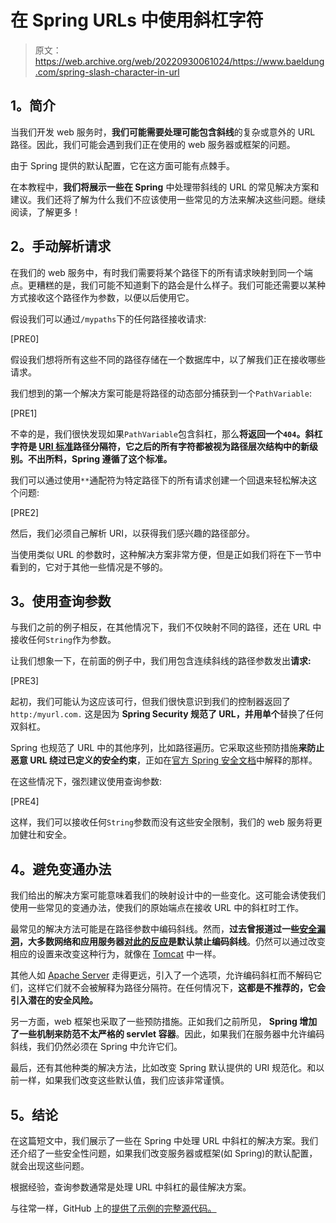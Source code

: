 # 在 Spring URLs 中使用斜杠字符

> 原文：<https://web.archive.org/web/20220930061024/https://www.baeldung.com/spring-slash-character-in-url>

## **1。简介**

当我们开发 web 服务时，**我们可能需要处理可能包含斜线**的复杂或意外的 URL 路径。因此，我们可能会遇到我们正在使用的 web 服务器或框架的问题。

由于 Spring 提供的默认配置，它在这方面可能有点棘手。

在本教程中，**我们将展示一些在 Spring** 中处理带斜线的 URL 的常见解决方案和建议。我们还将了解为什么我们不应该使用一些常见的方法来解决这些问题。继续阅读，了解更多！

## **2。手动解析请求**

在我们的 web 服务中，有时我们需要将某个路径下的所有请求映射到同一个端点。更糟糕的是，我们可能不知道剩下的路会是什么样子。我们可能还需要以某种方式接收这个路径作为参数，以便以后使用它。

假设我们可以通过`/mypaths`下的任何路径接收请求:

[PRE0]

假设我们想将所有这些不同的路径存储在一个数据库中，以了解我们正在接收哪些请求。

我们想到的第一个解决方案可能是将路径的动态部分捕获到一个`PathVariable`:

[PRE1]

不幸的是，我们很快发现如果`PathVariable`包含斜杠，那么**将返回一个`404`。斜杠字符是 [URI 标准](https://web.archive.org/web/20220714113225/https://tools.ietf.org/html/rfc3986)路径分隔符，它之后的所有字符都被视为路径层次结构中的新级别。不出所料，Spring 遵循了这个标准。**

我们可以通过使用`**`通配符为特定路径下的所有请求创建一个回退来轻松解决这个问题:

[PRE2]

然后，我们必须自己解析 URI，以获得我们感兴趣的路径部分。

当使用类似 URL 的参数时，这种解决方案非常方便，但是正如我们将在下一节中看到的，它对于其他一些情况是不够的。

## **3。使用查询参数**

与我们之前的例子相反，在其他情况下，我们不仅映射不同的路径，还在 URL 中接收任何`String`作为参数。

让我们想象一下，在前面的例子中，我们用包含连续斜线的路径参数发出**请求:**

[PRE3]

起初，我们可能认为这应该可行，但我们很快意识到我们的控制器返回了`http:/myurl.com.` 这是因为 **Spring Security 规范了 URL，并用单个**替换了任何双斜杠。

Spring 也规范了 URL 中的其他序列，比如路径遍历。它采取这些预防措施**来防止恶意 URL 绕过已定义的安全约束**，正如在[官方 Spring 安全文档](https://web.archive.org/web/20220714113225/https://docs.spring.io/spring-security/site/docs/current/reference/htmlsingle/#request-matching)中解释的那样。

在这些情况下，强烈建议使用查询参数:

[PRE4]

这样，我们可以接收任何`String`参数而没有这些安全限制，我们的 web 服务将更加健壮和安全。

## **4。避免变通办法**

我们给出的解决方案可能意味着我们的映射设计中的一些变化。这可能会诱使我们使用一些常见的变通办法，使我们的原始端点在接收 URL 中的斜杠时工作。

最常见的解决方法可能是在路径参数中编码斜线。然而，**过去曾报道过一些[安全漏洞](https://web.archive.org/web/20220714113225/https://cve.mitre.org/cgi-bin/cvename.cgi?name=CVE-2007-0450)，大多数网络和应用服务器[对此的反应](https://web.archive.org/web/20220714113225/https://tomcat.apache.org/security-6.html#Fixed_in_Apache_Tomcat_6.0.10)是默认禁止编码斜线**。仍然可以通过改变相应的设置来改变这种行为，就像在 [Tomcat](https://web.archive.org/web/20220714113225/https://tomcat.apache.org/tomcat-9.0-doc/config/systemprops.html#Security) 中一样。

其他人如 [Apache Server](https://web.archive.org/web/20220714113225/https://httpd.apache.org/docs/current/mod/core.html#allowencodedslashes) 走得更远，引入了一个选项，允许编码斜杠而不解码它们，这样它们就不会被解释为路径分隔符。在任何情况下，**这都是不推荐的，它会引入潜在的安全风险。**

另一方面，web 框架也采取了一些预防措施。正如我们之前所见， **Spring 增加了一些机制来防范不太严格的 servlet 容器**。因此，如果我们在服务器中允许编码斜线，我们仍然必须在 Spring 中允许它们。

最后，还有其他种类的解决方法，比如改变 Spring 默认提供的 URI 规范化。和以前一样，如果我们改变这些默认值，我们应该非常谨慎。

## **5。结论**

在这篇短文中，我们展示了一些在 Spring 中处理 URL 中斜杠的解决方案。我们还介绍了一些安全性问题，如果我们改变服务器或框架(如 Spring)的默认配置，就会出现这些问题。

根据经验，查询参数通常是处理 URL 中斜杠的最佳解决方案。

与往常一样，GitHub 上的[提供了示例的完整源代码。](https://web.archive.org/web/20220714113225/https://github.com/eugenp/tutorials/tree/master/spring-web-modules/spring-web-url)